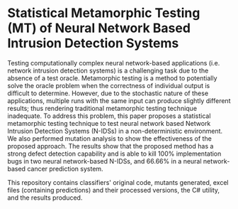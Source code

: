 # Statistical Metamorphic Testing (MT) of Neural Network Based Intrusion Detection Systems

Testing computationally complex neural network-based applications (i.e. network intrusion detection systems) is a challenging task due to the absence of a test oracle. Metamorphic testing is a method to potentially solve the oracle problem when the correctness of individual output is difficult to determine. However, due to the stochastic nature of these applications, multiple runs with the same input can produce slightly different results; thus rendering traditional metamorphic testing technique inadequate. To address this problem, this paper proposes a statistical metamorphic testing technique to test neural network based Network Intrusion Detection Systems (N-IDSs) in a non-deterministic environment. We also performed mutation analysis to show the effectiveness of the proposed approach. The results show that the proposed method has a strong defect detection capability and is able to kill 100\% implementation bugs in two neural network-based N-IDSs, and 66.66\% in a neural network-based cancer prediction system.

This repository contains classifiers' original code, mutants generated, excel files (containing predictions) and their processed versions, the C# utility, and the results produced.
